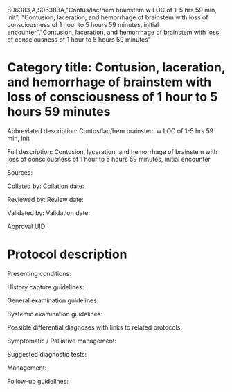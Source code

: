 S06383,A,S06383A,"Contus/lac/hem brainstem w LOC of 1-5 hrs 59 min, init", "Contusion, laceration, and hemorrhage of brainstem with loss of consciousness of 1 hour to 5 hours 59 minutes, initial encounter","Contusion, laceration, and hemorrhage of brainstem with loss of consciousness of 1 hour to 5 hours 59 minutes"
# Category title: Contusion, laceration, and hemorrhage of brainstem with loss of consciousness of 1 hour to 5 hours 59 minutes

Abbreviated description: Contus/lac/hem brainstem w LOC of 1-5 hrs 59 min, init

Full description: Contusion, laceration, and hemorrhage of brainstem with loss of consciousness of 1 hour to 5 hours 59 minutes, initial encounter

Sources:

Collated by:
Collation date:

Reviewed by:
Review date:

Validated by:
Validation date:

Approval UID:

# Protocol description

Presenting conditions:

History capture guidelines:

General examination guidelines:

Systemic examination guidelines:

Possible differential diagnoses with links to related protocols:

Symptomatic / Palliative management:

Suggested diagnostic tests:

Management:

Follow-up guidelines:
